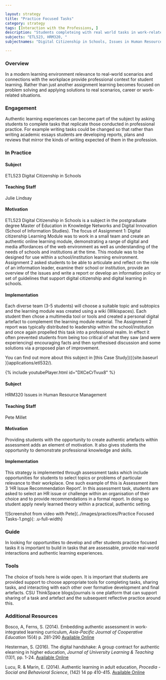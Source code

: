 ```yaml
---

layout: strategy
title: "Practice Focused Tasks"
category: strategy
tags: [Interaction with the Professions, ]
description: "Students completeing with real world tasks in work-related situations."
subjects: "ETL523, HRM320, "
subjectnames: "Digital Citizenship in Schools, Issues in Human Resource Management, "

---
```


### Overview

In a modern learning environment relevance to real-world scenarios and connections with the workplace provide professional context for student learning. Rather than just another assignment learning becomes focused on problem solving and applying solutions to real scenarios, career or work-related situations.

### Engagement

Authentic learning experiences can become part of the subject by asking students to complete tasks that replicate those conducted in professional practice. For example writing tasks could be changed so that rather than writing academic essays students are developing reports, plans and reviews that mirror the kinds of writing expected of them in the profession.

### In Practice
<div class="u-release practice" >

<div class="practice-item">
<div class="practice-content" markdown="1">

#### Subject

ETL523 Digital Citizenship in Schools

#### Teaching Staff

Julie Lindsay

#### Motivation

ETL523 Digital Citizenship in Schools is a subject in the postgraduate degree Master of Education in Knowledge Networks and Digital Innovation (School of Information Studies). The focus of Assignment 1: Digital citizenship Learning Module was to work in a small team and create an authentic online learning module, demonstrating a range of digital and media affordances of the web environment as well as understanding of the needs of schools and institutions at the time. This module was to be designed for use within a school/institution learning environment. Assignment 2 asked students to be able to articulate and reflect on the role of an information leader, examine their school or institution, provide an overview of the issues and write a report or develop an information policy or set of guidelines that support digital citizenship and digital learning in schools.

#### Implementation

Each diverse team (3-5 students) will choose a suitable topic and subtopics and the learning module was created using a wiki (Wikispaces). Each student then chose a multimedia tool or tools and created a personal digital artefact to complement the learning module material. The Assignment 2 report was typically distributed to leadership within the school/institution and once again propelled this task into a professional realm. In effect it often prevented students from being too critical of what they saw (and were experiencing) encouraging facts and then synthesised discussion and some solutions via a proposed plan of improvement.

You can find out more about this subject in [this Case Study]({{site.baseurl }}applications/etl532/).

{% include youtubePlayer.html id="DXCeCrTvux8" %}

</div>
</div>

<div class="practice-item">
<div class="practice-content" markdown="1">

#### Subject

HRM320 Issues in Human Resource Management

#### Teaching Staff

Pete Millet

#### Motivation

Providing students with the opportunity to create authentic artefacts within assessment adds an element of motivation. It also gives students the opportunity to demonstrate professional knowledge and skills.

#### Implementation

This strategy is implemented through assessment tasks which include opportunities for students to select topics or problems of particular relevance to their workplace. One such example of this is Assessment item 3 ‘HR Issue Recommendation Report’. In this assessment task, students are asked to select an HR issue or challenge within an organisation of their choice and to provide recommendations in a formal report. In doing so student apply newly learned theory within a practical, authentic setting.

![Screenshot from video with Pete](../images/practices/Practice Focused Tasks-1.png){: .u-full-width}

</div>
</div>
</div>

### Guide

In looking for opportunities to develop and offer students practice focused tasks it is important to build in tasks that are assessable, provide real-world interactions and authentic learning experiences.

### Tools

The choice of tools here is wide open. It is important that students are provided support to choose appropriate tools for completing tasks, sharing tasks, and interacting with each other over formative development and final artefacts. CSU ThinkSpace blogs/journals is one platform that can support sharing of a task and artefact and the subsequent reflective practice around this.

### Additional Resources

<div class="apa-ref" markdown="1">

Bosco, A, Ferns, S. (2014). Embedding authentic assessment in work-integrated learning curriculum, *Asia-Pacific Journal of Cooperative Education* 15(4) p. 281-290 [Available Online](http://ezproxy.csu.edu.au/login?url=http://search.ebscohost.com/login.aspx?direct=true&db=eric&AN=EJ1113553&site=ehost-live)

Hesterman, S. (2016). The digital handshake: A group contract for authentic elearning in higher education, *Journal of University Learning & Teaching* (13)1, pp. 1-24. [Available Online](http://ezproxy.csu.edu.au/login?url=http://search.ebscohost.com/login.aspx?direct=true&db=ehh&AN=117651776&site=ehost-live)

Lucu, R. & Marin, E. (2014). Authentic learning in adult education, *Procedia - Social and Behavioral Science*, (142) 14 pp 410-415. [Available Online](http://www.sciencedirect.com/science/article/pii/S1877042814046308)

</div>
